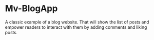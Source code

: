 # Mv-BlogApp
A classic example of a blog website. That will show the list of posts and empower readers to interact with them by adding comments and liking posts.
